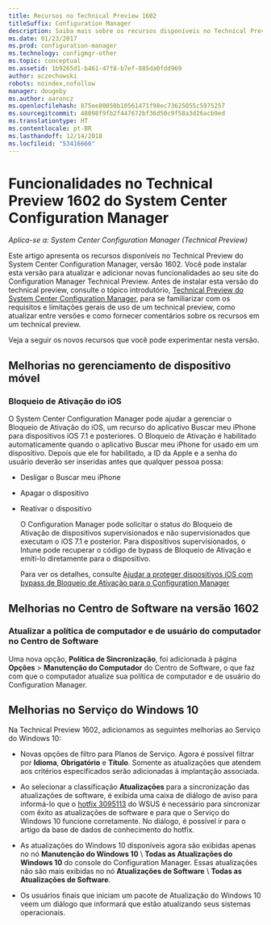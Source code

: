 ```yaml
---
title: Recursos no Technical Preview 1602
titleSuffix: Configuration Manager
description: Saiba mais sobre os recursos disponíveis no Technical Preview do System Center Configuration Manager, versão 1602.
ms.date: 01/23/2017
ms.prod: configuration-manager
ms.technology: configmgr-other
ms.topic: conceptual
ms.assetid: 1b9265d1-b461-47f8-b7ef-885da0fdd969
author: aczechowski
robots: noindex,nofollow
manager: dougeby
ms.author: aaroncz
ms.openlocfilehash: 875ee80050b10561471f98ec73625055c5975257
ms.sourcegitcommit: 48098f9fb2f447672bf36d50c9f58a3d26acb9ed
ms.translationtype: HT
ms.contentlocale: pt-BR
ms.lasthandoff: 12/14/2018
ms.locfileid: "53416666"
---
```

# <a name="capabilities-in-technical-preview-1602-for-system-center-configuration-manager"></a>Funcionalidades no Technical Preview 1602 do System Center Configuration Manager

*Aplica-se a: System Center Configuration Manager (Technical Preview)*

Este artigo apresenta os recursos disponíveis no Technical Preview do System Center Configuration Manager, versão 1602. Você pode instalar esta versão para atualizar e adicionar novas funcionalidades ao seu site do Configuration Manager Technical Preview. Antes de instalar esta versão do technical preview, consulte o tópico introdutório, [Technical Preview do System Center Configuration Manager](../../core/get-started/technical-preview.md), para se familiarizar com os requisitos e limitações gerais de uso de um technical preview, como atualizar entre versões e como fornecer comentários sobre os recursos em um technical preview.  

 Veja a seguir os novos recursos que você pode experimentar nesta versão.  

##  <a name="BKMK_MDM"></a> Melhorias no gerenciamento de dispositivo móvel  

### <a name="ios-activation-lock"></a>Bloqueio de Ativação do iOS  
 O System Center Configuration Manager pode ajudar a gerenciar o Bloqueio de Ativação do iOS, um recurso do aplicativo Buscar meu iPhone para dispositivos iOS 7.1 e posteriores. O Bloqueio de Ativação é habilitado automaticamente quando o aplicativo Buscar meu iPhone for usado em um dispositivo. Depois que ele for habilitado, a ID da Apple e a senha do usuário deverão ser inseridas antes que qualquer pessoa possa:  

- Desligar o Buscar meu iPhone  

- Apagar o dispositivo  

- Reativar o dispositivo  

  O Configuration Manager pode solicitar o status do Bloqueio de Ativação de dispositivos supervisionados e não supervisionados que executam o iOS 7.1 e posterior. Para dispositivos supervisionados, o Intune pode recuperar o código de bypass de Bloqueio de Ativação e emiti-lo diretamente para o dispositivo.  

  Para ver os detalhes, consulte [Ajudar a proteger dispositivos iOS com bypass de Bloqueio de Ativação para o Configuration Manager](/sccm/mdm/deploy-use/manage-ios-activation-lock)  

##  <a name="BKMK_SC1601"></a> Melhorias no Centro de Software na versão 1602  

### <a name="refresh-pc-machine-and-user-policy-from-software-center"></a>Atualizar a política de computador e de usuário do computador no Centro de Software  
 Uma nova opção, **Política de Sincronização**, foi adicionada à página **Opções** > **Manutenção do Computador** do Centro de Software, o que faz com que o computador atualize sua política de computador e de usuário do Configuration Manager.  

##  <a name="BKMK_Win10Servicing"></a> Melhorias no Serviço do Windows 10  
 Na Technical Preview 1602, adicionamos as seguintes melhorias ao Serviço do Windows 10:  

-   Novas opções de filtro para Planos de Serviço.  Agora é possível filtrar por **Idioma**, **Obrigatório** e **Título**. Somente as atualizações que atendem aos critérios especificados serão adicionadas à implantação associada.  

-   Ao selecionar a classificação **Atualizações** para a sincronização das atualizações de software, é exibida uma caixa de diálogo de aviso para informá-lo que o [hotfix 3095113](https://support.microsoft.com/kb/3095113) do WSUS é necessário para sincronizar com êxito as atualizações de software e para que o Serviço do Windows 10 funcione corretamente.  No diálogo, é possível ir para o artigo da base de dados de conhecimento do hotfix.  

-   As atualizações do Windows 10 disponíveis agora são exibidas apenas no nó **Manutenção do Windows 10** \ **Todas as Atualizações do Windows 10** do console do Configuration Manager. Essas atualizações não são mais exibidas no nó **Atualizações de Software** \ **Todas as Atualizações de Software**.  

-   Os usuários finais que iniciam um pacote de Atualização do Windows 10 veem um diálogo que informará que estão atualizando seus sistemas operacionais.  
